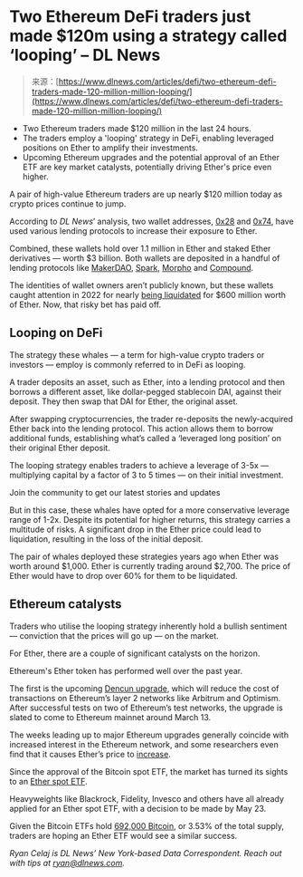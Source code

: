 <!--yml
category: 未分类
date: 2024-05-27 14:52:22
-->

# Two Ethereum DeFi traders just made $120m using a strategy called ‘looping’ – DL News

> 来源：[https://www.dlnews.com/articles/defi/two-ethereum-defi-traders-made-120-million-million-looping/](https://www.dlnews.com/articles/defi/two-ethereum-defi-traders-made-120-million-million-looping/)

*   Two Ethereum traders made $120 million in the last 24 hours.
*   The traders employ a 'looping' strategy in DeFi, enabling leveraged positions on Ether to amplify their investments.
*   Upcoming Ethereum upgrades and the potential approval of an Ether ETF are key market catalysts, potentially driving Ether's price even higher.

A pair of high-value Ethereum traders are up nearly $120 million today as crypto prices continue to jump.

According to *DL News*’ analysis, two wallet addresses, [0x28](https://etherscan.io/address/0x28a55c4b4f9615fde3cdaddf6cc01fcf2e38a6b0) and [0x74](https://etherscan.io/address/0x741aa7cfb2c7bf2a1e7d4da2e3df6a56ca4131f3), have used various lending protocols to increase their exposure to Ether.

Combined, these wallets hold over 1.1 million in Ether and staked Ether derivatives — worth $3 billion. Both wallets are deposited in a handful of lending protocols like [MakerDAO](https://makerdao.com/en/), [Spark](https://spark.fi/), [Morpho](https://morpho.org/) and [Compound](https://compound.finance/).

The identities of wallet owners aren’t publicly known, but these wallets caught attention in 2022 for nearly [being liquidated](https://twitter.com/RuneKek/status/1484654546529968133?lang=en) for $600 million worth of Ether. Now, that risky bet has paid off.

## Looping on DeFi

The strategy these whales — a term for high-value crypto traders or investors — employ is commonly referred to in DeFi as looping.

A trader deposits an asset, such as Ether, into a lending protocol and then borrows a different asset, like dollar-pegged stablecoin DAI, against their deposit. They then swap that DAI for Ether, the original asset.

After swapping cryptocurrencies, the trader re-deposits the newly-acquired Ether back into the lending protocol. This action allows them to borrow additional funds, establishing what’s called a ‘leveraged long position’ on their original Ether deposit.

The looping strategy enables traders to achieve a leverage of 3-5x — multiplying capital by a factor of 3 to 5 times — on their initial investment.

Join the community to get our latest stories and updates

But in this case, these whales have opted for a more conservative leverage range of 1-2x. Despite its potential for higher returns, this strategy carries a multitude of risks. A significant drop in the Ether price could lead to liquidation, resulting in the loss of the initial deposit.

The pair of whales deployed these strategies years ago when Ether was worth around $1,000\. Ether is currently trading around $2,700\. The price of Ether would have to drop over 60% for them to be liquidated.

## Ethereum catalysts

Traders who utilise the looping strategy inherently hold a bullish sentiment — conviction that the prices will go up — on the market.

For Ether, there are a couple of significant catalysts on the horizon.

Ethereum's Ether token has performed well over the past year.

The first is the upcoming [Dencun upgrade](https://www.dlnews.com/articles/defi/ethereum-takes-a-step-closer-to-launching-its-dencun-upgrade/), which will reduce the cost of transactions on Ethereum’s layer 2 networks like Arbitrum and Optimism. After successful tests on two of Ethereum’s test networks, the upgrade is slated to come to Ethereum mainnet around March 13.

The weeks leading up to major Ethereum upgrades generally coincide with increased interest in the Ethereum network, and some researchers even find that it causes Ether’s price to [increase](https://www.dlnews.com/articles/defi/study-shows-price-of-ether-increases-before-eips/).

Since the approval of the Bitcoin spot ETF, the market has turned its sights to an [Ether spot ETF](https://www.dlnews.com/articles/snapshot/jpmorgan-gives-ethereum-etf-approvals-coin-toss-odds/).

Heavyweights like Blackrock, Fidelity, Invesco and others have all already applied for an Ether spot ETF, with a decision to be made by May 23.

Given the Bitcoin ETFs hold [692,000 Bitcoin](https://dune.com/hildobby/btc-etfs), or 3.53% of the total supply, traders are hoping an Ether ETF would see a similar success.

*Ryan Celaj is DL News’ New York-based Data Correspondent. Reach out with tips at* [*ryan@dlnews.com*](mailto:ryan@dlnews.com)*.*